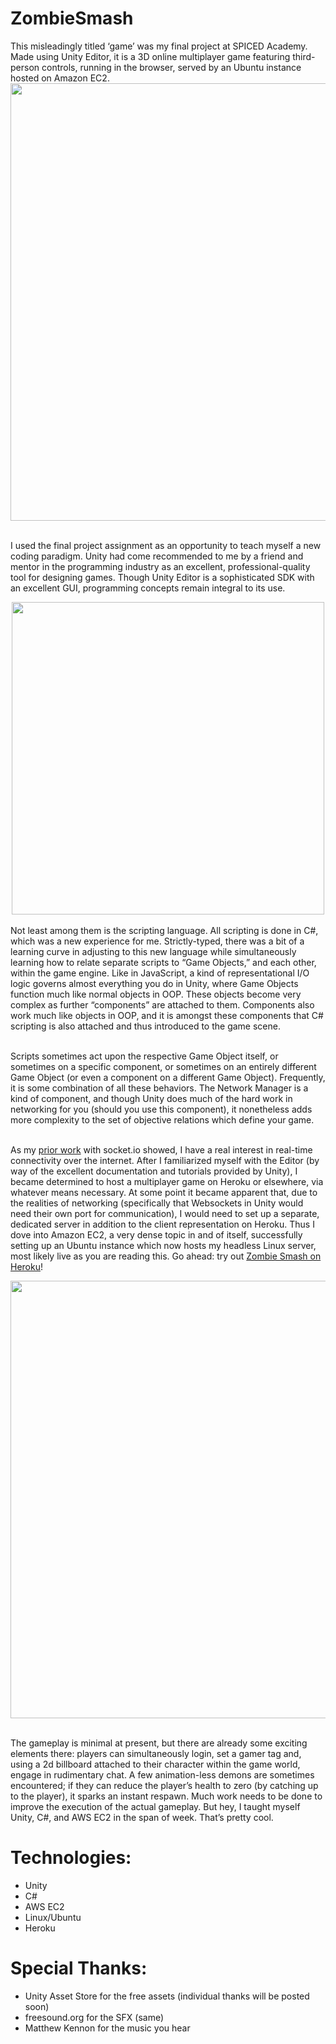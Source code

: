 # ZombieSmash

</h3>This misleadingly titled ‘game’ was my final project at SPICED Academy. Made using Unity Editor, it is a 3D online multiplayer game featuring third-person controls, running in the browser, served by an Ubuntu instance hosted on Amazon EC2.</h3>
<br>
<div align="center">
<img src="https://s3.amazonaws.com/fluxlymoppings/pics/Unity1.PNG" width=700>
</div>
<br>

I used the final project assignment as an opportunity to teach myself a new coding paradigm. Unity had come recommended to me by a friend and mentor in the programming industry as an excellent, professional-quality tool for designing games. Though Unity Editor is a sophisticated SDK with an excellent GUI, programming concepts remain integral to its use.
<br>

<div align="center">
<img src="https://s3.amazonaws.com/fluxlymoppings/pics/Unity2.PNG" width=500>
</div>
<br>
Not least among them is the scripting language. All scripting is done in C#, which was a new experience for me. Strictly-typed, there was a bit of a learning curve in adjusting to this new language while simultaneously learning how to relate separate scripts to “Game Objects,” and each other, within the game engine. Like in JavaScript, a kind of representational I/O logic governs almost everything you do in Unity, where Game Objects function much like normal objects in OOP. These objects become very complex as further “components” are attached to them. Components also work much like objects in OOP, and it is amongst these components that C# scripting is also attached and thus introduced to the game scene. 
<br><br>

Scripts sometimes act upon the respective Game Object itself, or sometimes on a specific component, or sometimes on an entirely different Game Object (or even a component on a different Game Object). Frequently, it is some combination of all these behaviors. The Network Manager is a kind of component, and though Unity does much of the hard work in networking for you (should you use this component), it nonetheless adds more complexity to the set of objective relations which define your game.
<br>
<br>

As my <a href="https://github.com/mullinb/Godzone">prior work</a> with socket.io showed, I have a real interest in real-time connectivity over the internet. After I familiarized myself with the Editor (by way of the excellent documentation and tutorials provided by Unity), I became determined to host a multiplayer game on Heroku or elsewhere, via whatever means necessary. At some point it became apparent that, due to the realities of networking (specifically that Websockets in Unity would need their own port for communication), I would need to set up a separate, dedicated server in addition to the client representation on Heroku. Thus I dove into Amazon EC2, a very dense topic in and of itself, successfully setting up an Ubuntu instance which now hosts my headless Linux server, most likely live as you are reading this. Go ahead: try out <a href=”unitymp.herokuapp.com”>Zombie Smash on Heroku</a>!
<br>

<div align="center">
<img src="https://s3.amazonaws.com/fluxlymoppings/pics/Unity3.png" width=700>
</div>

<br>

The gameplay is minimal at present, but there are already some exciting elements there: players can simultaneously login, set a gamer tag and, using a 2d billboard attached to their character within the game world, engage in rudimentary chat. A few animation-less demons are sometimes encountered; if they can reduce the player’s health to zero (by catching up to the player), it sparks an instant respawn. Much work needs to be done to improve the execution of the actual gameplay. But hey, I taught myself Unity, C#, and AWS EC2 in the span of week. That’s pretty cool.
# Technologies:
<ul>
<li> Unity </li>
<li> C# </li>
<li> AWS EC2 </li>
<li> Linux/Ubuntu </li>
<li> Heroku </li>
</ul>

# Special Thanks:
<ul>
<li> Unity Asset Store for the free assets (individual thanks will be posted soon) </li>
<li> freesound.org for the SFX (same) </li>
<li> Matthew Kennon for the music you hear </li>
</ul>

